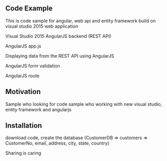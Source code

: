 
## Code Example

This is code sample for angular, web api and entity framework build on visual studio 2015 web application 

Visual Studio 2015 AngularJS backend (REST API)

AngularJS app.js

Displaying data from the REST API using AngularJS

AngularJS form validation

AngularJS route

## Motivation

Sample who looking for code sample who working with new visual studio, entity framework and angularjs

## Installation

download code, create the database (CustomerDB => customers => CustomerNo, email, address, city, state, country)

Sharing is caring
